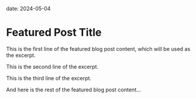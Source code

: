 date: 2024-05-04

# Featured Post Title

This is the first line of the featured blog post content, which will be used as the excerpt.

This is the second line of the excerpt.

This is the third line of the excerpt.

And here is the rest of the featured blog post content...
